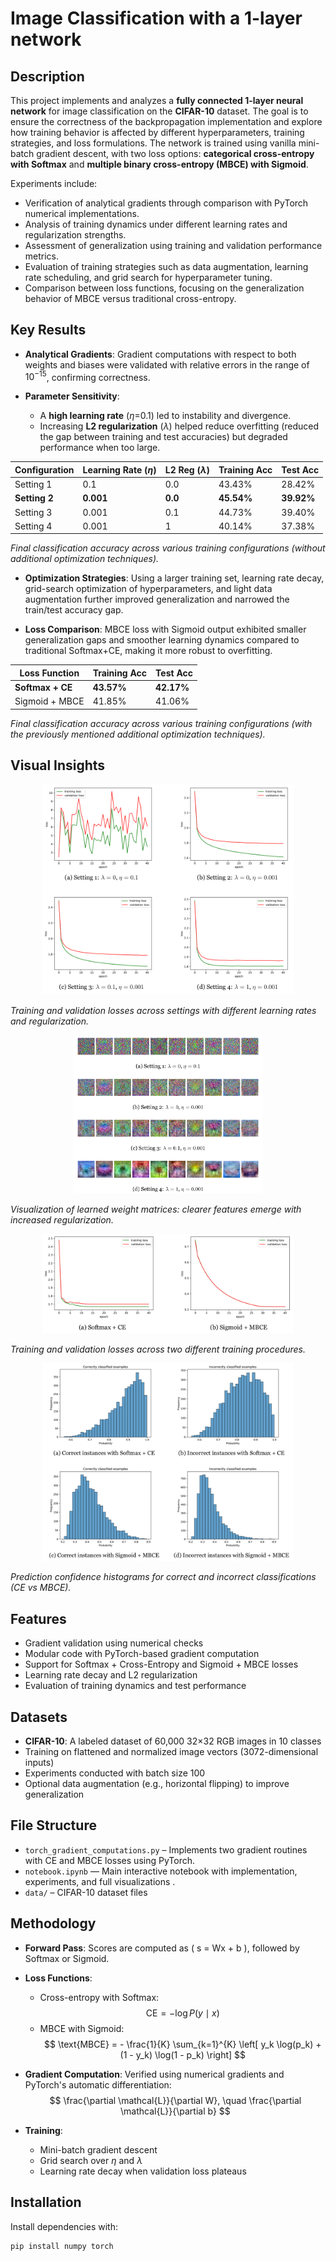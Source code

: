 # Image Classification with a 1-layer network

## Description

This project implements and analyzes a **fully connected 1-layer neural network** for image classification on the **CIFAR-10** dataset. The goal is to ensure the correctness of the backpropagation implementation and explore how training behavior is affected by different hyperparameters, training strategies, and loss formulations. The network is trained using vanilla mini-batch gradient descent, with two loss options: **categorical cross-entropy with Softmax** and **multiple binary cross-entropy (MBCE) with Sigmoid**. 

Experiments include:
-   Verification of analytical gradients through comparison with PyTorch numerical implementations.
-   Analysis of training dynamics under different learning rates and regularization strengths.  
-   Assessment of generalization using training and validation performance metrics.
-   Evaluation of training strategies such as data augmentation, learning rate scheduling, and grid search for hyperparameter tuning.    
-   Comparison between loss functions, focusing on the generalization behavior of MBCE versus traditional cross-entropy.

## Key Results

- **Analytical Gradients**: Gradient computations with respect to both weights and biases were validated with relative errors in the range of $10^{-15}$, confirming correctness.
  
- **Parameter Sensitivity**:
  - A **high learning rate** ($\eta$=0.1) led to instability and divergence.
  - Increasing **L2 regularization** ($\lambda$) helped reduce overfitting (reduced the gap between training and test accuracies) but degraded performance when too large.

| Configuration                      | Learning Rate ($\eta$) | L2 Reg ($\lambda$) | Training Acc   | Test Acc |
|-----------------------------------|--------------------|------------|----------------|----------------|
| Setting 1                | 0.1               | 0.0        | 43.43%  | 28.42%         |
| **Setting 2**                      | **0.001**                | **0.0**        | **45.54%**   | **39.92%**         |
| Setting 3           | 0.001               | 0.1      | 44.73%  | 39.40%         |
| Setting 4           | 0.001               | 1      | 40.14%  | 37.38%         |4

*Final classification accuracy across various training configurations (without additional optimization techniques).*

- **Optimization Strategies**: Using a larger training set, learning rate decay, grid-search optimization of hyperparameters, and light data augmentation further improved generalization and narrowed the train/test accuracy gap.

- **Loss Comparison**: MBCE loss with Sigmoid output exhibited smaller generalization gaps and smoother learning dynamics compared to traditional Softmax+CE, making it more robust to overfitting.

| Loss Function     | Training Acc | Test Acc |
|-------------------|-------------------|----------------|
| **Softmax + CE**      | **43.57%**            | **42.17%**         |
| Sigmoid + MBCE    | 41.85%            | 41.06%         |

*Final classification accuracy across various training configurations (with the previously mentioned additional optimization techniques).*


## Visual Insights

<p align="center">
  <img src="figures/loss.png" width="80%">
</p>

*Training and validation losses across settings with different learning rates and regularization.*

<p align="center">
  <img src="figures/weight_matrix.png" width="60%">
</p>

*Visualization of learned weight matrices: clearer features emerge with increased regularization.*

<p align="center">
  <img src="figures/loss2.png" width="80%">
</p>

*Training and validation losses across two different training procedures.*

<p align="center">
  <img src="figures/histograms.png" width="80%">
</p>

*Prediction confidence histograms for correct and incorrect classifications (CE vs MBCE).*

## Features

- Gradient validation using numerical checks
- Modular code with PyTorch-based gradient computation
- Support for Softmax + Cross-Entropy and Sigmoid + MBCE losses
- Learning rate decay and L2 regularization
- Evaluation of training dynamics and test performance


## Datasets

- **CIFAR-10**: A labeled dataset of 60,000 32×32 RGB images in 10 classes
- Training on flattened and normalized image vectors (3072-dimensional inputs)
- Experiments conducted with batch size 100
- Optional data augmentation (e.g., horizontal flipping) to improve generalization


## File Structure

- `torch_gradient_computations.py` – Implements two gradient routines with CE and MBCE losses using PyTorch.
- `notebook.ipynb` — Main interactive notebook with implementation, experiments, and full visualizations .
- `data/` – CIFAR-10 dataset files

## Methodology

- **Forward Pass**: Scores are computed as \( s = Wx + b \), followed by Softmax or Sigmoid.
  
- **Loss Functions**:
  - Cross-entropy with Softmax:
    $$
    \text{CE} = -\log P(y \mid x)
    $$
  - MBCE with Sigmoid:
    $$
    \text{MBCE} = - \frac{1}{K} \sum_{k=1}^{K} \left[ y_k \log(p_k) + (1 - y_k) \log(1 - p_k) \right]
    $$

- **Gradient Computation**: 
  Verified using numerical gradients and PyTorch's automatic differentiation:
  $$
  \frac{\partial \mathcal{L}}{\partial W}, \quad \frac{\partial \mathcal{L}}{\partial b}
  $$

- **Training**:
  - Mini-batch gradient descent
  - Grid search over $\eta$ and $\lambda$
  - Learning rate decay when validation loss plateaus

## Installation

Install dependencies with:

```bash
pip install numpy torch
